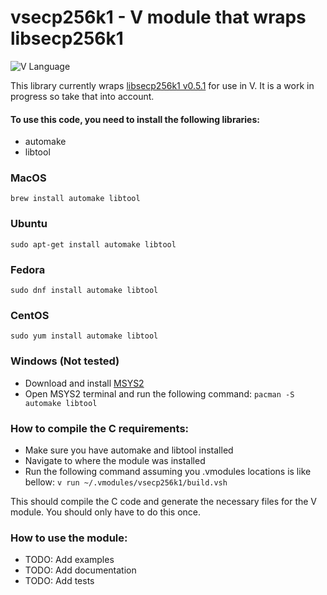 # vsecp256k1 - V module that wraps libsecp256k1

![V Language](https://img.shields.io/badge/language-V-blue.svg)

This library currently wraps [libsecp256k1 v0.5.1](https://github.com/bitcoin-core/secp256k1) for use in V. It is a work in progress so take that into account.

#### To use this code, you need to install the following libraries:
- automake
- libtool

### MacOS
`brew install automake libtool`

### Ubuntu
`sudo apt-get install automake libtool`

### Fedora
`sudo dnf install automake libtool`

### CentOS
`sudo yum install automake libtool`

### Windows (Not tested)
- Download and install [MSYS2](https://www.msys2.org/)
- Open MSYS2 terminal and run the following command:
`pacman -S automake libtool`

### How to compile the C requirements:
- Make sure you have automake and libtool installed
- Navigate to where the module was installed
- Run the following command assuming you .vmodules locations is like bellow:
`v run ~/.vmodules/vsecp256k1/build.vsh`

This should compile the C code and generate the necessary files for the V module. You should only have to do this once.

### How to use the module:
 - TODO: Add examples
 - TODO: Add documentation
 - TODO: Add tests